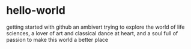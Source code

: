 # hello-world
getting started with github
an ambivert trying to explore the world of life sciences, a lover of art and classical dance at heart, and a soul full of passion to make this world a better place
